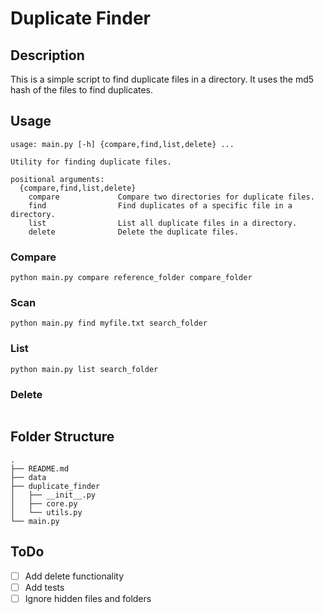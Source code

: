 # Duplicate Finder

## Description

This is a simple script to find duplicate files in a directory. It uses the md5 hash of the files to find duplicates.

## Usage

```terminal
usage: main.py [-h] {compare,find,list,delete} ...

Utility for finding duplicate files.

positional arguments:
  {compare,find,list,delete}
    compare             Compare two directories for duplicate files.
    find                Find duplicates of a specific file in a directory.
    list                List all duplicate files in a directory.
    delete              Delete the duplicate files.
```

### Compare

```terminal
python main.py compare reference_folder compare_folder 
```

### Scan

```terminal
python main.py find myfile.txt search_folder
```

### List

```terminal
python main.py list search_folder
```

### Delete

```terminal

```

## Folder Structure

```terminal
.
├── README.md
├── data
├── duplicate_finder
│   ├── __init__.py
│   ├── core.py
│   └── utils.py
└── main.py
```

## ToDo

- [ ] Add delete functionality
- [ ] Add tests
- [ ] Ignore hidden files and folders
